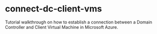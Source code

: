 # connect-dc-client-vms
Tutorial walkthrough on how to establish a connection between a Domain Controller and Client Virtual Machine in Microsoft Azure.
